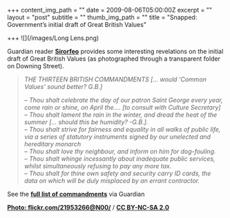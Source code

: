 +++
content_img_path = ""
date = 2009-08-06T05:00:00Z
excerpt = ""
layout = "post"
subtitle = ""
thumb_img_path = ""
title = "Snapped: Government’s initial draft of Great British Values"

+++
![](/images/Long Lens.png)

Guardian reader [**Sirorfeo**](http://www.guardian.co.uk/users/sirorfeo) provides some interesting revelations on the initial draft of Great British Values (as photographed through a transparent folder on Downing Street).

> _THE THIRTEEN BRITISH COMMANDMENTS \[… would ‘Common Values’ sound better? G.B.\]_
>
> _– Thou shalt celebrate the day of our patron Saint George every year, come rain or shine, on April the…. \[to consult with Culture Secretary\]  
> – Thou shalt lament the rain in the winter, and dread the heat of the summer \[… should this be humidity? -G.B.\].  
> – Thou shalt strive for fairness and equality in all walks of public life, via a series of statutory instruments signed by our unelected and hereditary monarch  
> – Thou shalt love thy neighbour, and inform on him for dog-fouling.  
> – Thou shalt whinge incessantly about inadequate public services, whilst simultaneously refusing to pay any more tax.  
> – Thou shalt for thine own safety and security carry ID cards, the data on which will be duly misplaced by an errant contractor._

See the [**full list of commandments**](http://www.guardian.co.uk/commentisfree/2009/aug/06/alexander-chancellor-britishness-silvio-berlusconi?commentid=64848d0b-72b8-4df1-a215-00c7e4f724d9) via Guardian

[**Photo: flickr.com/21953266@N00/**](https://www.flickr.com/photos/21953266@N00/) / [**CC BY-NC-SA 2.0**](https://creativecommons.org/licenses/by-nc-sa/2.0/)